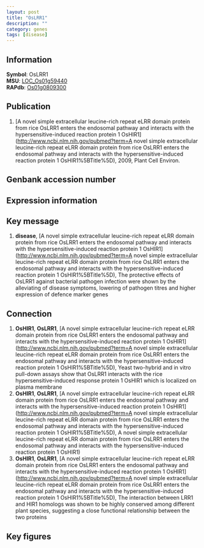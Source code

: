 ```yaml
---
layout: post
title: "OsLRR1"
description: ""
category: genes
tags: [disease]
---
```


## Information
__Symbol__: OsLRR1  
__MSU__: [LOC_Os01g59440](http://rice.plantbiology.msu.edu/cgi-bin/ORF_infopage.cgi?orf=LOC_Os01g59440)  
__RAPdb__: [Os01g0809300](http://rapdb.dna.affrc.go.jp/viewer/gbrowse_details/irgsp1?name=Os01g0809300)  

## Publication
1. [A novel simple extracellular leucine-rich repeat eLRR domain protein from rice OsLRR1 enters the endosomal pathway and interacts with the hypersensitive-induced reaction protein 1 OsHIR1](http://www.ncbi.nlm.nih.gov/pubmed?term=A novel simple extracellular leucine-rich repeat eLRR domain protein from rice OsLRR1 enters the endosomal pathway and interacts with the hypersensitive-induced reaction protein 1 OsHIR1%5BTitle%5D), 2009, Plant Cell Environ.

## Genbank accession number

## Expression information

## Key message
1. __disease__, [A novel simple extracellular leucine-rich repeat eLRR domain protein from rice OsLRR1 enters the endosomal pathway and interacts with the hypersensitive-induced reaction protein 1 OsHIR1](http://www.ncbi.nlm.nih.gov/pubmed?term=A novel simple extracellular leucine-rich repeat eLRR domain protein from rice OsLRR1 enters the endosomal pathway and interacts with the hypersensitive-induced reaction protein 1 OsHIR1%5BTitle%5D),  The protective effects of OsLRR1 against bacterial pathogen infection were shown by the alleviating of disease symptoms, lowering of pathogen titres and higher expression of defence marker genes

## Connection
1. __OsHIR1__, __OsLRR1__, [A novel simple extracellular leucine-rich repeat eLRR domain protein from rice OsLRR1 enters the endosomal pathway and interacts with the hypersensitive-induced reaction protein 1 OsHIR1](http://www.ncbi.nlm.nih.gov/pubmed?term=A novel simple extracellular leucine-rich repeat eLRR domain protein from rice OsLRR1 enters the endosomal pathway and interacts with the hypersensitive-induced reaction protein 1 OsHIR1%5BTitle%5D),  Yeast two-hybrid and in vitro pull-down assays show that OsLRR1 interacts with the rice hypersensitive-induced response protein 1 OsHIR1 which is localized on plasma membrane
2. __OsHIR1__, __OsLRR1__, [A novel simple extracellular leucine-rich repeat eLRR domain protein from rice OsLRR1 enters the endosomal pathway and interacts with the hypersensitive-induced reaction protein 1 OsHIR1](http://www.ncbi.nlm.nih.gov/pubmed?term=A novel simple extracellular leucine-rich repeat eLRR domain protein from rice OsLRR1 enters the endosomal pathway and interacts with the hypersensitive-induced reaction protein 1 OsHIR1%5BTitle%5D), A novel simple extracellular leucine-rich repeat eLRR domain protein from rice OsLRR1 enters the endosomal pathway and interacts with the hypersensitive-induced reaction protein 1 OsHIR1)  
3. __OsHIR1__, __OsLRR1__, [A novel simple extracellular leucine-rich repeat eLRR domain protein from rice OsLRR1 enters the endosomal pathway and interacts with the hypersensitive-induced reaction protein 1 OsHIR1](http://www.ncbi.nlm.nih.gov/pubmed?term=A novel simple extracellular leucine-rich repeat eLRR domain protein from rice OsLRR1 enters the endosomal pathway and interacts with the hypersensitive-induced reaction protein 1 OsHIR1%5BTitle%5D),  The interaction between LRR1 and HIR1 homologs was shown to be highly conserved among different plant species, suggesting a close functional relationship between the two proteins

## Key figures


